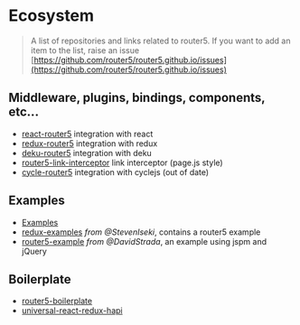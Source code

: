 # Ecosystem

> A list of repositories and links related to router5. If you want to add an item to the list, raise an issue [https://github.com/router5/router5.github.io/issues](https://github.com/router5/router5.github.io/issues)


## Middleware, plugins, bindings, components, etc...

- [react-router5](https://github.com/router5/react-router5) integration with react
- [redux-router5](https://github.com/router5/redux-router5) integration with redux
- [deku-router5](https://github.com/router5/deku-router5) integration with deku
- [router5-link-interceptor](https://github.com/jas-chen/router5-link-interceptor) link interceptor (page.js style)
- [cycle-router5](https://github.com/axefrog/cycle-router5) integration with cyclejs (out of date)


## Examples

- [Examples](https://github.com/router5/examples)
- [redux-examples](https://github.com/StevenIseki/redux-examples) _from @StevenIseki_, contains a router5 example
- [router5-example](https://github.com/DavidStrada/router5-example) _from @DavidStrada_, an example using jspm and jQuery


## Boilerplate

- [router5-boilerplate](https://github.com/sitepack/router5-boilerplate)
- [universal-react-redux-hapi](https://github.com/nanopx/universal-react-redux-hapi)
